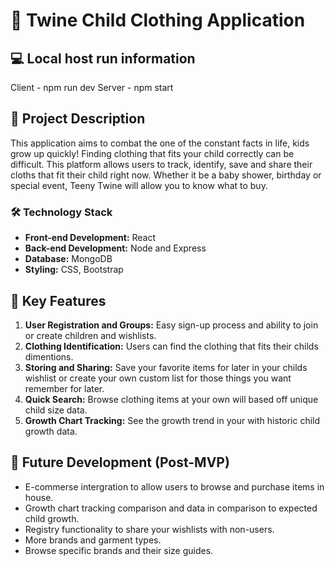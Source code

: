 # 👕 Twine Child Clothing Application 

## 💻 Local host run information 
Client - npm run dev
Server - npm start

## 📝 Project Description

This application aims to combat the one of the constant facts in life, kids grow up quickly! Finding clothing that fits your child correctly can be difficult. This platform allows users to track, identify, save and share their cloths that fit their child right now. Whether it be a baby shower, birthday or special event, Teeny Twine will allow you to know what to buy. 

### 🛠 Technology Stack

- **Front-end Development:** React
- **Back-end Development:** Node and Express
- **Database:** MongoDB
- **Styling:** CSS, Bootstrap

## 🌟 Key Features

1. **User Registration and Groups:** Easy sign-up process and ability to join or create children and wishlists.
2. **Clothing Identification:** Users can find the clothing that fits their childs dimentions.
3. **Storing and Sharing:** Save your favorite items for later in your childs wishlist or create your own custom list for those things you want remember for later. 
4. **Quick Search:** Browse clothing items at your own will based off unique child size data.
5. **Growth Chart Tracking:** See the growth trend in your with historic child growth data.

## 🚀 Future Development (Post-MVP)

- E-commerse intergration to allow users to browse and purchase items in house.
- Growth chart tracking comparison and data in comparison to expected child growth.
- Registry functionality to share your wishlists with non-users.
- More brands and garment types.
- Browse specific brands and their size guides. 
